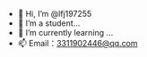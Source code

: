 - 👋 Hi, I’m @lfj197255
- 👀 I’m a student...
- 🌱 I’m currently learning ...
- 📫 Email：3311902446@qq.com

<!---
lfj197255/lfj197255 is a ✨ special ✨ repository because its `README.md` (this file) appears on your GitHub profile.
You can click the Preview link to take a look at your changes.
--->
